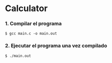 # Calculator

### 1. Compilar el programa

```shell
$ gcc main.c -o main.out
```

### 2. Ejecutar el programa una vez compilado

```shell 
$ ./main.out
```
